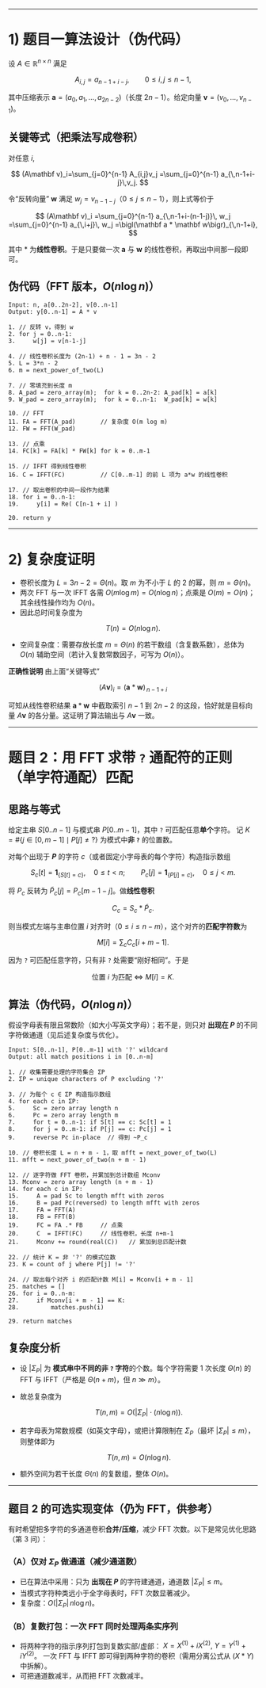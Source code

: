 

---

# 1) 题目一算法设计（伪代码）

设 $A\in \mathbb{R}^{n\times n}$ 满足

$$
A_{i,j}=a_{n-1+i-j},\qquad 0\le i,j\le n-1,
$$

其中压缩表示 $\mathbf a=(a_0,a_1,\dots,a_{2n-2})$（长度 $2n-1$）。给定向量 $\mathbf v=(v_0,\dots,v_{n-1})$。

## 关键等式（把乘法写成卷积）

对任意 $i$,

$$
(A\mathbf v)_i=\sum_{j=0}^{n-1} A_{i,j}v_j
=\sum_{j=0}^{n-1} a_{\,n-1+i-j}\,v_j.
$$

令“反转向量” $\mathbf w$ 满足 $w_j=v_{n-1-j}$（$0\le j\le n-1$），则上式等价于

$$
(A\mathbf v)_i
=\sum_{j=0}^{n-1} a_{\,n-1+i-(n-1-j)}\, w_j
=\sum_{j=0}^{n-1} a_{\,i+j}\, w_j
=\bigl(\mathbf a * \mathbf w\bigr)_{\,n-1+i},
$$

其中 $*$ 为**线性卷积**。于是只要做一次 $\mathbf a$ 与 $\mathbf w$ 的线性卷积，再取出中间那一段即可。

## 伪代码（FFT 版本，$O(n\log n)$）

```
Input: n, a[0..2n-2], v[0..n-1]
Output: y[0..n-1] = A * v

1. // 反转 v，得到 w
2. for j = 0..n-1:
3.     w[j] = v[n-1-j]

4. // 线性卷积长度为 (2n-1) + n - 1 = 3n - 2
5. L = 3*n - 2
6. m = next_power_of_two(L)

7. // 零填充到长度 m
8. A_pad = zero_array(m);  for k = 0..2n-2: A_pad[k] = a[k]
9. W_pad = zero_array(m);  for k = 0..n-1:  W_pad[k] = w[k]

10. // FFT
11. FA = FFT(A_pad)       // 复杂度 O(m log m)
12. FW = FFT(W_pad)

13. // 点乘
14. FC[k] = FA[k] * FW[k] for k = 0..m-1

15. // IFFT 得到线性卷积
16. C = IFFT(FC)          // C[0..m-1] 的前 L 项为 a*w 的线性卷积

17. // 取出卷积的中间一段作为结果
18. for i = 0..n-1:
19.     y[i] = Re( C[n-1 + i] )

20. return y
```



---

# 2) 复杂度证明

* 卷积长度为 $L=3n-2=\Theta(n)$。取 $m$ 为不小于 $L$ 的 2 的幂，则 $m=\Theta(n)$。
* 两次 FFT 与一次 IFFT 各需 $O(m\log m)=O(n\log n)$；点乘是 $O(m)=O(n)$；其余线性操作均为 $O(n)$。
* 因此总时间复杂度为

$$
T(n)=O(n\log n).
$$

* 空间复杂度：需要存放长度 $m=\Theta(n)$ 的若干数组（含复数系数），总体为 $O(n)$ 辅助空间（若计入复数常数因子，可写为 $O(n)$）。

**正确性说明**
由上面“关键等式”

$$
(A\mathbf v)_i=(\mathbf a*\mathbf w)_{\,n-1+i}
$$

可知从线性卷积结果 $\mathbf a*\mathbf w$ 中截取索引 $n-1$ 到 $2n-2$ 的这段，恰好就是目标向量 $A\mathbf v$ 的各分量。这证明了算法输出与 $A\mathbf v$ 一致。



---

# 题目 2：用 FFT 求带 `?` 通配符的正则（单字符通配）匹配

## 思路与等式

给定主串 $S[0..n-1]$ 与模式串 $P[0..m-1]$，其中 `?` 可匹配任意**单个**字符。
记 $K=\#\{j\in[0,m-1]\mid P[j]\neq ?\}$ 为模式中**非 `?`** 的位置数。

对每个出现于 **$P$** 的字符 $c$（或者固定小字母表的每个字符）构造指示数组

$$
S_c[t]=\mathbf 1_{\{S[t]=c\}},\quad 0\le t<n; \qquad
P_c[j]=\mathbf 1_{\{P[j]=c\}},\quad 0\le j<m.
$$

将 $P_c$ 反转为 $\widetilde{P}_c[j]=P_c[m-1-j]$。做**线性卷积**

$$
C_c = S_c * \widetilde{P}_c.
$$

则当模式左端与主串位置 $i$ 对齐时（$0\le i\le n-m$），这个对齐的**匹配字符数**为

$$
M[i]=\sum_{c} C_c[i+m-1].
$$

因为 `?` 可匹配任意字符，只有非 `?` 处需要“刚好相同”。于是

$$
\text{位置 } i \text{ 为匹配}\ \Longleftrightarrow\ M[i]=K.
$$


## 算法（伪代码，$O(n\log n)$）

假设字母表有限且常数阶（如大小写英文字母）；若不是，则只对 **出现在 $P$** 的不同字符做通道（见后述复杂度与优化）。

```
Input: S[0..n-1], P[0..m-1] with '?' wildcard
Output: all match positions i in [0..n-m]

1. // 收集需要处理的字符集合 ΣP
2. ΣP = unique characters of P excluding '?'

3. // 为每个 c ∈ ΣP 构造指示数组
4. for each c in ΣP:
5.     Sc = zero array length n
6.     Pc = zero array length m
7.     for t = 0..n-1: if S[t] == c: Sc[t] = 1
8.     for j = 0..m-1: if P[j] == c: Pc[j] = 1
9.     reverse Pc in-place  // 得到 ~P_c

10. // 卷积长度 L = n + m - 1，取 mfft = next_power_of_two(L)
11. mfft = next_power_of_two(n + m - 1)

12. // 逐字符做 FFT 卷积，并累加到总计数组 Mconv
13. Mconv = zero array length (n + m - 1)
14. for each c in ΣP:
15.     A = pad Sc to length mfft with zeros
16.     B = pad Pc(reversed) to length mfft with zeros
17.     FA = FFT(A)
18.     FB = FFT(B)
19.     FC = FA .* FB     // 点乘
20.     C  = IFFT(FC)     // 线性卷积，长度 n+m-1
21.     Mconv += round(real(C))   // 累加到总匹配计数

22. // 统计 K = 非 '?' 的模式位数
23. K = count of j where P[j] != '?'

24. // 取出每个对齐 i 的匹配计数 M[i] = Mconv[i + m - 1]
25. matches = []
26. for i = 0..n-m:
27.     if Mconv[i + m - 1] == K:
28.         matches.push(i)

29. return matches
```

## 复杂度分析

* 设 $|\Sigma_P|$ 为 **模式串中不同的非 `?` 字符**的个数。每个字符需要 1 次长度 $\Theta(n)$ 的 FFT 与 IFFT（严格是 $\Theta(n+m)$，但 $n\gg m$）。
* 故总复杂度为

  $$
  T(n,m)=O\bigl(|\Sigma_P|\cdot(n\log n)\bigr).
  $$
* 若字母表为常数规模（如英文字母），或把计算限制在 $\Sigma_P$（最坏 $|\Sigma_P|\le m$），则整体即为

  $$
  T(n,m)=O(n\log n).
  $$
* 额外空间为若干长度 $\Theta(n)$ 的复数组，整体 $O(n)$。

---

## 题目 2 的可选实现变体（仍为 FFT，供参考）

有时希望把多字符的多通道卷积**合并/压缩**，减少 FFT 次数。以下是常见优化思路（第 3 问）：

### （A）仅对 $\Sigma_P$ 做通道（减少通道数）

* 已在算法中采用：只为 **出现在 $P$** 的字符建通道，通道数 $|\Sigma_P|\le m$。
* 当模式字符种类远小于全字母表时，FFT 次数显著减少。
* 复杂度：$O(|\Sigma_P|\,n\log n)$。

### （B）复数打包：一次 FFT 同时处理两条实序列

* 将两种字符的指示序列打包到复数实部/虚部：
  $X = X^{(1)} + i X^{(2)},\ Y = Y^{(1)} + i Y^{(2)}$。
  一次 FFT 与 IFFT 即可得到两种字符的卷积（需用分离公式从 $(X*Y)$ 中拆解）。
* 可把通道数减半，从而把 FFT 次数减半。







